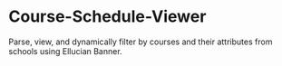 # Course-Schedule-Viewer
Parse, view, and dynamically filter by courses and their attributes from schools using Ellucian Banner.
